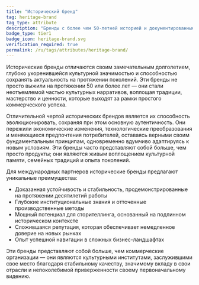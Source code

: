```yaml
---
title: "Исторический бренд"
tag: heritage-brand
tag_type: attribute
description: "Бренды с более чем 50-летней историей и документированным культурным влиянием, демонстрирующие проверенную устойчивость и традиционный опыт."
badge_type: tier1
badge_icon: heritage-brand.svg
verification_required: true
permalink: /ru/tags/attributes/heritage-brand/
---
```


Исторические бренды отличаются своим замечательным долголетием, глубоко укоренившейся культурной значимостью и способностью сохранять актуальность на протяжении поколений. Эти бренды не просто выжили на протяжении 50 или более лет — они стали неотъемлемой частью культурных нарративов, воплощая традиции, мастерство и ценности, которые выходят за рамки простого коммерческого успеха.

Отличительной чертой исторических брендов является их способность эволюционировать, сохраняя при этом основную аутентичность. Они пережили экономические изменения, технологические преобразования и меняющиеся предпочтения потребителей, оставаясь верными своим фундаментальным принципам, одновременно вдумчиво адаптируясь к новым условиям. Эти бренды часто представляют собой больше, чем просто продукты; они являются живым воплощением культурной памяти, семейных традиций и опыта поколений.

Для международных партнеров исторические бренды предлагают уникальные преимущества:
- Доказанная устойчивость и стабильность, продемонстрированные на протяжении десятилетий работы
- Глубокие институциональные знания и отточенные производственные методы
- Мощный потенциал для сторителлинга, основанный на подлинном историческом контексте
- Сложившаяся репутация, которая обеспечивает немедленное доверие на новых рынках
- Опыт успешной навигации в сложных бизнес-ландшафтах

Эти бренды представляют собой больше, чем коммерческие организации — они являются культурными институтами, заслужившими свое место благодаря стабильному качеству, значимому вкладу в свои отрасли и непоколебимой приверженности своему первоначальному видению.